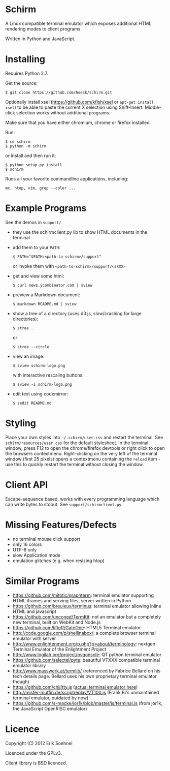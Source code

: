 Schirm
======

A Linux compatible terminal emulator which exposes additional HTML
rendering modes to client programs.

Written in Python and JavaScript.

Installing
==========

Requires Python 2.7.


Get the source:

    $ git clone https://github.com/hoeck/schirm.git

Optionally install xsel (<https://github.com/kfish/xsel> or
`apt-get install xsel`) to be able to paste the current X
selection using Shift-Insert. Middle-click selection works without
additional programs.

Make sure that you have either chromium, chrome or firefox installed.

Run:

    $ cd schirm
    $ python -m schirm

or install and then run it:

    $ python setup.py install
    $ schirm

Runs all your favorite commandline applications, including:

    mc, htop, vim, grep --color ...

Example Programs
================

See the demos in `support/`

  - they use the schirmclient.py lib to show HTML documents in the terminal

  - add them to your `PATH`:

        $ PATH="$PATH:<path-to-schirm>/support"

    or invoke them with `<path-to-schirm>/support/<sXXX>`

  - get and view some html:

        $ curl news.ycombinator.com | sview

  - preview a Markdown document:

        $ markdown README.md | sview

  - show a tree of a directory (uses d3.js, slow/crashing for large directories):

        $ stree .

    or

        $ stree --circle

  - view an image:

        $ sview schirm-logo.png

    with interactive rescaling buttons:

        $ sview -i schirm-logo.png

  - edit text using codemirror:

        $ sedit README.md

Styling
=======

Place your own styles into `~/.schirm/user.css` and restart the terminal.
See `schirm/resources/user.css` for the default stylesheet.
In the terminal window, press F12 to open the chrome/firefox devtools
or right click to open the browsers contextmenu.
Right-clicking on the very left of the terminal window (first 25
pixels) opens a contextmenu containing the `reload` item - use this to
quickly restart the terminal without closing the window.

Client API
==========

Escape-sequence based, works with every programming language which can write bytes to
stdout. See ``support/schirmclient.py``.

Missing Features/Defects
========================

- no terminal mouse click support
- only 16 colors
- UTF-8 only
- slow Application mode
- emulation glitches (e.g. when resizing htop)

Similar Programs
================

- <https://github.com/mitotic/graphterm>: terminal emulator supporting HTML iframes and serving files, server written in Python
- <https://github.com/breuleux/terminus>: terminal emulator allowing inline HTML and javascript
- <https://github.com/unconed/TermKit>: not an emulator but a completely new terminal, built on WebKit and Node.js
- <https://github.com/liftoff/GateOne>: HTML5 Terminal emulator
- <http://code.google.com/p/shellinabox/>: a complete browser terminal emulator with server
- <http://www.enlightenment.org/p.php?p=about/terminology>: nextgen Terminal Emulator of the Enlightment Project
- <http://www.logilab.org/project/pyqonsole>: QT python terminal emulator
- <https://github.com/selectel/pyte>: beautiful VTXXX compatible terminal emulator library
- <http://www.masswerk.at/termlib/> (referenced by Fabrice Bellard on his tech details page. Bellard uses his own proprietary terminal emulator though)
- <https://github.com/chjj/tty.js> ([actual terminal emulator here](https://raw.github.com/chjj/tty.js/master/static/term.js))
- <http://mister-muffin.de/scriptreplay/VT100.js> (Frank Bi's unmaintained terminal emulator, outdated by now)
- <https://github.com/s-macke/jor1k/blob/master/js/terminal.js> (from jor1k, the JavaScript OpenRISC emulator)

Licence
=======

Copyright (C) 2012 Erik Soehnel

Licenced under the GPLv3.

Client library is BSD licenced.
